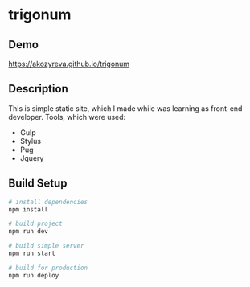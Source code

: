 # trigonum
## Demo
https://akozyreva.github.io/trigonum
## Description
This is simple static site, which I made while was learning as front-end developer.
Tools, which were used:
- Gulp
- Stylus
- Pug
- Jquery

## Build Setup

``` bash
# install dependencies
npm install

# build project
npm run dev

# build simple server
npm run start

# build for production
npm run deploy
```

